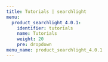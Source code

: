 ```yaml
---
title: Tutorials | searchlight
menu:
  product_searchlight_4.0.1:
    identifier: tutorials
    name: Tutorials
    weight: 20
    pre: dropdown
menu_name: product_searchlight_4.0.1
---
```


